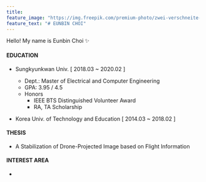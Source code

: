```yaml
---
title: 
feature_image: "https://img.freepik.com/premium-photo/zwei-verschneite-und-vereiste-weisse-baeume-der-winterlandschaft_615433-1643.jpg"
feature_text: "# EUNBIN CHOI"
---
```


Hello! My name is Eunbin Choi ✨ 

#### EDUCATION
- Sungkyunkwan Univ. [ 2018.03 ~ 2020.02 ] 
  - Dept.: Master of Electrical and Computer Engineering
  - GPA: 3.95 / 4.5
  - Honors
    - IEEE BTS Distinguished Volunteer Award
    - RA, TA Scholarship

- Korea Univ. of Technology and Education [ 2014.03 ~ 2018.02 ]


#### THESIS
- A Stabilization of Drone-Projected Image based on Flight Information


#### INTEREST AREA
- 
